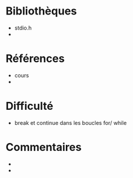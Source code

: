 # Bibliothèques
* stdio.h
*

# Références
* cours 
*

# Difficulté
* break et continue dans les boucles for/ while

# Commentaires
* 
* 

